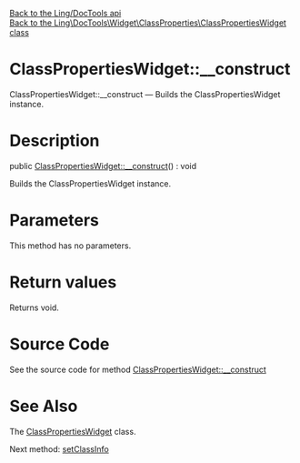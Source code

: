 [Back to the Ling/DocTools api](https://github.com/lingtalfi/DocTools/blob/master/doc/api/Ling/DocTools.md)<br>
[Back to the Ling\DocTools\Widget\ClassProperties\ClassPropertiesWidget class](https://github.com/lingtalfi/DocTools/blob/master/doc/api/Ling/DocTools/Widget/ClassProperties/ClassPropertiesWidget.md)


ClassPropertiesWidget::__construct
================



ClassPropertiesWidget::__construct — Builds the ClassPropertiesWidget instance.




Description
================


public [ClassPropertiesWidget::__construct](https://github.com/lingtalfi/DocTools/blob/master/doc/api/Ling/DocTools/Widget/ClassProperties/ClassPropertiesWidget/__construct.md)() : void




Builds the ClassPropertiesWidget instance.




Parameters
================

This method has no parameters.


Return values
================

Returns void.








Source Code
===========
See the source code for method [ClassPropertiesWidget::__construct](https://github.com/lingtalfi/DocTools/blob/master/Widget/ClassProperties/ClassPropertiesWidget.php#L35-L39)


See Also
================

The [ClassPropertiesWidget](https://github.com/lingtalfi/DocTools/blob/master/doc/api/Ling/DocTools/Widget/ClassProperties/ClassPropertiesWidget.md) class.

Next method: [setClassInfo](https://github.com/lingtalfi/DocTools/blob/master/doc/api/Ling/DocTools/Widget/ClassProperties/ClassPropertiesWidget/setClassInfo.md)<br>

